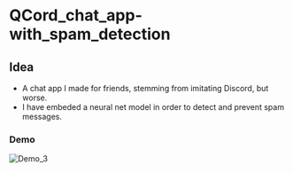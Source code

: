 # QCord_chat_app-with_spam_detection
## Idea
- A chat app I made for friends, stemming from imitating Discord, but worse.
- I have embeded a neural net model in order to detect and prevent spam messages.

### Demo
![Demo_3](https://user-images.githubusercontent.com/79528257/143523047-0269af83-b032-4a4c-a636-8368a0d8ae3b.png)
